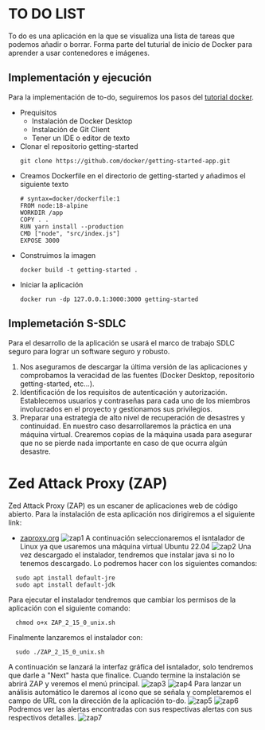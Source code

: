 # TO DO LIST

To do es una aplicación en la que se visualiza una lista de tareas que podemos añadir o borrar. Forma parte del tuturial de inicio de Docker para aprender a usar contenedores e imágenes.
## Implementación y ejecución
Para la implementación de to-do, seguiremos los pasos del [tutorial docker](https://docs.docker.com/get-started/).
* Prequisitos
  * Instalación de Docker Desktop
  * Instalación de Git Client
  * Tener un IDE o editor de texto
* Clonar el repositorio getting-started
  ```
  git clone https://github.com/docker/getting-started-app.git
  ```
* Creamos Dockerfile en el directorio de getting-started y añadimos el siguiente texto
  ```
  # syntax=docker/dockerfile:1
  FROM node:18-alpine
  WORKDIR /app
  COPY . .
  RUN yarn install --production
  CMD ["node", "src/index.js"]
  EXPOSE 3000
  ```
* Construimos la imagen
  ```
  docker build -t getting-started .
  ```
* Iniciar la aplicación
  ```
  docker run -dp 127.0.0.1:3000:3000 getting-started
  ```

## Implemetación S-SDLC
Para el desarrollo de la aplicación se usará el marco de trabajo SDLC seguro para lograr un software seguro y robusto.
1. Nos aseguramos de descargar la última versión de las aplicaciones y comprobamos la veracidad de las fuentes (Docker Desktop, repositorio getting-started, etc...).
2. Identificación de los requisitos de autenticación y autorización. Establecemos usuarios y contraseñas para cada uno de los miembros involucrados en el proyecto y gestionamos sus privilegios.
3. Preparar una estrategia de alto nivel de recuperación de desastres y continuidad. En nuestro caso desarrollaremos la práctica en una máquina virtual. Crearemos copias de la máquina usada para asegurar que no se pierde nada importante en caso de que ocurra algún desastre.

# Zed Attack Proxy (ZAP)
Zed Attack Proxy (ZAP) es un escaner de aplicaciones web de código abierto. Para la instalación de esta aplicación nos dirigiremos a el siguiente link:
* [zaproxy.org](https://www.zaproxy.org/)
![zap1](https://github.com/paserarra0/to-do/assets/156304388/635adec0-cc48-4cd4-a6a7-9f590912df12)
A continuación seleccionaremos el isntalador de Linux ya que usaremos una máquina virtual Ubuntu 22.04
![zap2](https://github.com/paserarra0/to-do/assets/156304388/70ea8b39-7a15-4797-8831-f624ca47d297)
Una vez descargado el instalador, tendremos que instalar java si no lo tenemos descargado. Lo podremos hacer con los siguientes comandos:
```
  sudo apt install default-jre
  sudo apt install default-jdk
```
Para ejecutar el instalador tendremos que cambiar los permisos de la aplicación con el siguiente comando:
```
  chmod o+x ZAP_2_15_0_unix.sh
```
Finalmente lanzaremos el instalador con:
```
  sudo ./ZAP_2_15_0_unix.sh
```
A continuación se lanzará la interfaz gráfica del isntalador, solo tendremos que darle a "Next" hasta que finalice. Cuando termine la instalación se abrirá ZAP y veremos el menú principal.
![zap3](https://github.com/paserarra0/to-do/assets/156304388/383d98e9-4a74-48b1-bbc2-3d0a73d0f4eb)
![zap4](https://github.com/paserarra0/to-do/assets/156304388/bc8fec33-b1f9-4928-8533-ff45c713bc88)
Para lanzar un análisis automático le daremos al icono que se señala y completaremos el campo de URL con la dirección de la aplicación to-do.
![zap5](https://github.com/paserarra0/to-do/assets/156304388/7f4cda68-9dab-4a92-86c3-f45a44097a6d)
![zap6](https://github.com/paserarra0/to-do/assets/156304388/ed757189-8553-483f-be27-def7b79b75e2)
Podremos ver las alertas encontradas con sus respectivas alertas con sus respectivos detalles.
![zap7](https://github.com/paserarra0/to-do/assets/156304388/9353338f-e20a-47b2-91c2-52f5ffe7d682)
